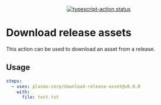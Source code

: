 <p align="center">
  <a href="https://github.com/plasmo-corp/download-release-asset/actions"><img alt="typescript-action status" src="https://github.com/plasmo-corp/download-release-asse/workflows/build-test/badge.svg"></a>
</p>

# Download release assets

This action can be used to download an asset from a release.

## Usage

```yaml
steps:
  - uses: plasmo-corp/download-release-asset@v0.0.0
    with:
      file: test.txt
```
